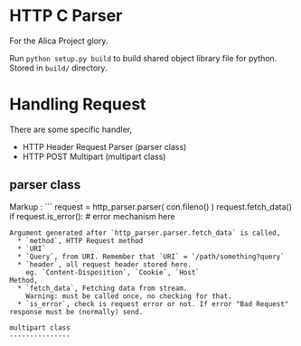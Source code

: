 HTTP C Parser
=============

For the Alica Project glory.

Run `python setup.py build` to build shared object library file for python. Stored in `build/` directory.

Handling Request
================

There are some specific handler,
  * HTTP Header Request Parser (parser class)
  * HTTP POST Multipart (multipart class)

parser class
------------

Markup : ``` request = http_parser.parser( con.fileno() )
    request.fetch_data()
    if request.is_error():
      # error mechanism here
```
Argument generated after `http_parser.parser.fetch_data` is called,
  * `method`, HTTP Request method
  * `URI`
  * `Query`, from URI. Remember that `URI` = `/path/something?query`
  * `header`, all request header stored here.
    eg. `Content-Disposition`, `Cookie`, `Host`
Method,
  * `fetch_data`, Fetching data from stream.
    Warning: must be called once, no checking for that.
  * `is_error`, check is request error or not. If error "Bad Request" response must be (normally) send.

multipart class
---------------
